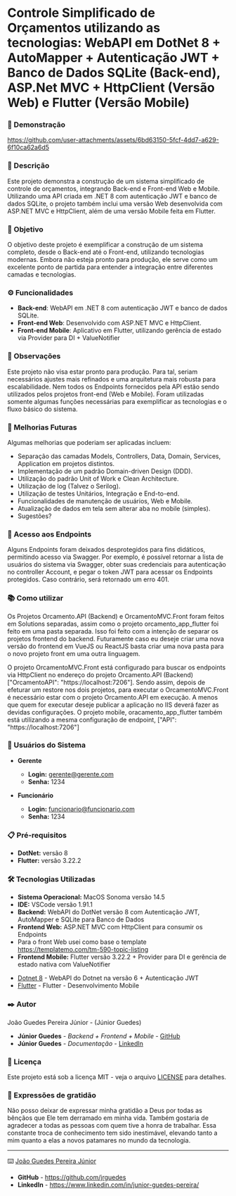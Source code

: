 # Controle Simplificado de Orçamentos utilizando as tecnologias: WebAPI em DotNet 8 + AutoMapper + Autenticação JWT + Banco de Dados SQLite (Back-end), ASP.Net MVC + HttpClient (Versão Web) e Flutter (Versão Mobile)


### 🎥 Demonstração


https://github.com/user-attachments/assets/6bd63150-5fcf-4dd7-a629-6f10ca62a6d5


### 📝 Descrição

Este projeto demonstra a construção de um sistema simplificado de controle de orçamentos, integrando Back-end e Front-end Web e Mobile. Utilizando uma API criada em .NET 8 com autenticação JWT e banco de dados SQLite, o projeto também inclui uma versão Web desenvolvida com ASP.NET MVC e HttpClient, além de uma versão Mobile feita em Flutter.

### 🎯 Objetivo

O objetivo deste projeto é exemplificar a construção de um sistema completo, desde o Back-end até o Front-end, utilizando tecnologias modernas. Embora não esteja pronto para produção, ele serve como um excelente ponto de partida para entender a integração entre diferentes camadas e tecnologias.

### ⚙️ Funcionalidades

- **Back-end**: WebAPI em .NET 8 com autenticação JWT e banco de dados SQLite.
- **Front-end Web**: Desenvolvido com ASP.NET MVC e HttpClient.
- **Front-end Mobile**: Aplicativo em Flutter, utilizando gerência de estado via Provider para DI + ValueNotifier

### 📌  Observações

Este projeto não visa estar pronto para produção. Para tal, seriam necessários ajustes mais refinados e uma arquitetura mais robusta para escalabilidade. Nem todos os Endpoints fornecidos pela API estão sendo utilizados pelos projetos front-end (Web e Mobile). Foram utilizadas somente algumas funções necessárias para exemplificar as tecnologias e o fluxo básico do sistema.

### 🚀 Melhorias Futuras

Algumas melhorias que poderiam ser aplicadas incluem:
- Separação das camadas Models, Controllers, Data, Domain, Services, Application em projetos distintos.
- Implementação de um padrão Domain-driven Design (DDD).
- Utilização do padrão Unit of Work e Clean Architecture.
- Utilização de log (Talvez o Serilog).
- Utilização de testes Unitários, Integração e End-to-end.
- Funcionalidades de manutenção de usuários, Web e Mobile.
- Atualização de dados em tela sem alterar aba no mobile (simples).
- Sugestões?

### 🔗 Acesso aos Endpoints

Alguns Endpoints foram deixados desprotegidos para fins didáticos, permitindo acesso via Swagger. Por exemplo, é possível retornar a lista de usuários do sistema via Swagger, obter suas credenciais para autenticação no controller Account, e pegar o token JWT para acessar os Endpoints protegidos. Caso contrário, será retornado um erro 401.


### 📚 Como utilizar

Os Projetos Orcamento.API (Backend) e OrcamentoMVC.Front foram feitos em Solutions separadas, assim como o projeto orcamento_app_flutter foi feito em uma pasta separada.
Isso foi feito com a intenção de separar os projetos frontend do backend. Futuramente caso eu deseje criar uma nova versão do frontend em VueJS ou ReactJS basta criar uma nova pasta para o novo projeto front em uma outra linguagem.

O projeto OrcamentoMVC.Front está configurado para buscar os endpoints via HttpClient no endereço do projeto Orcamento.API (Backend) ["OrcamentoAPI": "https://localhost:7206"].
Sendo assim, depois de efeturar um restore nos dois projetos, para executar o OrcamentoMVC.Front é necessário estar com o projeto Orcamento.API em execução. A menos que quem for executar deseje publicar a aplicação no IIS deverá fazer as devidas configurações.
O projeto mobile, oracamento_app_flutter também está utilizando a mesma configuração de endpoint, ["API": "https://localhost:7206"]


### 👥 Usuários do Sistema

- **Gerente**
  - **Login:** gerente@gerente.com
  - **Senha:** 1234

- **Funcionário**
  - **Login:** funcionario@funcionario.com
  - **Senha:** 1234

### 📋 Pré-requisitos

- **DotNet:** versão 8
- **Flutter:** versão 3.22.2

### 🛠️ Tecnologias Utilizadas

- **Sistema Operacional:** MacOS Sonoma versão 14.5
- **IDE:** VSCode versão 1.91.1
- **Backend:** WebAPI do DotNet versão 8 com Autenticação JWT, AutoMapper e SQLite para Banco de Dados
- **Frontend Web:** ASP.NET MVC com HttpClient para consumir os Endpoints
- Para o front Web usei como base o template https://templatemo.com/tm-590-topic-listing
- **Frontend Mobile:** Flutter versão 3.22.2 + Provider para DI e gerência de estado nativa com ValueNotifier


* [Dotnet 8](https://dotnet.microsoft.com/en-us/download/dotnet/8.0) - WebAPI do Dotnet na versão 6 + Autenticação JWT
* [Flutter](https://flutter.dev/) - Flutter - Desenvolvimento Mobile

### ✒️ Autor

João Guedes Pereira Júnior - (Júnior Guedes)

* **Júnior Guedes** - *Backend + Frontend + Mobile* - [GitHub](https://github.com/jrguedes)
* **Júnior Guedes** - *Documentação* - [LinkedIn](https://www.linkedin.com/in/junior-guedes-pereira/)


### 📄 Licença

Este projeto está sob a licença MIT - veja o arquivo [LICENSE](https://github.com/jrguedes/Orcamento_WebAPI_JWT_Front_DotNet-MVC_Flutter/blob/main/LICENSE) para detalhes.

### 🎁 Expressões de gratidão

Não posso deixar de expressar minha gratidão a Deus por todas as bênçãos que Ele tem derramado em minha vida. Também gostaria de agradecer a todas as pessoas com quem tive a honra de trabalhar. Essa constante troca de conhecimento tem sido inestimável, elevando tanto a mim quanto a elas a novos patamares no mundo da tecnologia.


---
⌨️ [João Guedes Pereira Júnior](https://www.linkedin.com/in/junior-guedes-pereira/) 

* **GitHub** - https://github.com/jrguedes
* **LinkedIn** - https://www.linkedin.com/in/junior-guedes-pereira/
